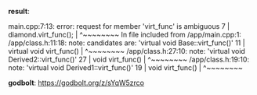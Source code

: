 **result**:
 
main.cpp:7:13: error: request for member 'virt_func' is ambiguous
    7 |     diamond.virt_func();
      |             ^~~~~~~~~
In file included from /app/main.cpp:1:
/app/class.h:11:18: note: candidates are: 'virtual void Base::virt_func()'
   11 |     virtual void virt_func()
      |                  ^~~~~~~~~
/app/class.h:27:10: note:                 'virtual void Derived2::virt_func()'
   27 |     void virt_func()
      |          ^~~~~~~~~
/app/class.h:19:10: note:                 'virtual void Derived1::virt_func()'
   19 |     void virt_func()
      |          ^~~~~~~~~
 
**godbolt**: https://godbolt.org/z/sYqW5zrco
